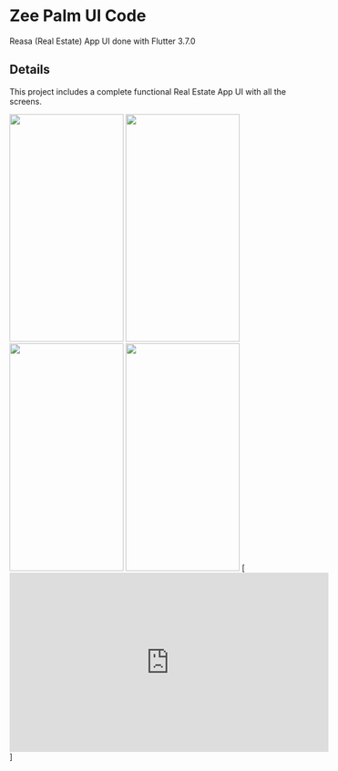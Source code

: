 # Zee Palm UI Code

Reasa (Real Estate) App UI done with Flutter 3.7.0

## Details

This project includes a complete functional Real Estate App UI with all the screens.

<img src="https://user-images.githubusercontent.com/128903428/232772605-28417607-edb7-4ea1-a89e-f2a3b7fad68b.png" width="200" height="400" />
<img src="https://user-images.githubusercontent.com/128903428/232772992-863fe59b-fda0-4a47-9928-e9c113ebe272.png" width="200" height="400" />
<img src="https://user-images.githubusercontent.com/128903428/232773256-c57615c7-4225-4623-9ba9-291dcff94890.png" width="200" height="400" />
<img src="https://user-images.githubusercontent.com/128903428/232775436-65fa4795-1034-446e-a217-2cac1fd9ace7.png" width="200" height="400" />
[<iframe width="560" height="315" src="https://www.youtube.com/embed/oD_ZURCt59M" title="YouTube video player" frameborder="0" allow="accelerometer; autoplay; clipboard-write; encrypted-media; gyroscope; picture-in-picture; web-share" allowfullscreen></iframe>]
